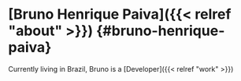 # [Bruno Henrique Paiva]({{< relref "about" >}}) {#bruno-henrique-paiva}

Currently living in Brazil, Bruno is a [Developer]({{< relref "work" >}})
